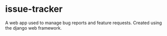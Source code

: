 # issue-tracker
A web app used to manage bug reports and feature requests. Created using the django web framework.
